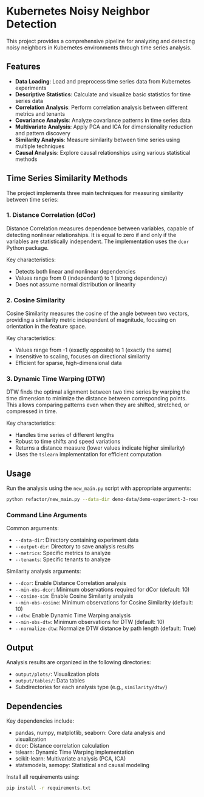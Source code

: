 # Kubernetes Noisy Neighbor Detection

This project provides a comprehensive pipeline for analyzing and detecting noisy neighbors in Kubernetes environments through time series analysis.

## Features

- **Data Loading**: Load and preprocess time series data from Kubernetes experiments
- **Descriptive Statistics**: Calculate and visualize basic statistics for time series data
- **Correlation Analysis**: Perform correlation analysis between different metrics and tenants
- **Covariance Analysis**: Analyze covariance patterns in time series data
- **Multivariate Analysis**: Apply PCA and ICA for dimensionality reduction and pattern discovery
- **Similarity Analysis**: Measure similarity between time series using multiple techniques
- **Causal Analysis**: Explore causal relationships using various statistical methods

## Time Series Similarity Methods

The project implements three main techniques for measuring similarity between time series:

### 1. Distance Correlation (dCor)

Distance Correlation measures dependence between variables, capable of detecting nonlinear relationships. It is equal to zero if and only if the variables are statistically independent. The implementation uses the `dcor` Python package.

Key characteristics:
- Detects both linear and nonlinear dependencies
- Values range from 0 (independent) to 1 (strong dependency)
- Does not assume normal distribution or linearity

### 2. Cosine Similarity

Cosine Similarity measures the cosine of the angle between two vectors, providing a similarity metric independent of magnitude, focusing on orientation in the feature space.

Key characteristics:
- Values range from -1 (exactly opposite) to 1 (exactly the same)
- Insensitive to scaling, focuses on directional similarity
- Efficient for sparse, high-dimensional data

### 3. Dynamic Time Warping (DTW)

DTW finds the optimal alignment between two time series by warping the time dimension to minimize the distance between corresponding points. This allows comparing patterns even when they are shifted, stretched, or compressed in time.

Key characteristics:
- Handles time series of different lengths
- Robust to time shifts and speed variations
- Returns a distance measure (lower values indicate higher similarity)
- Uses the `tslearn` implementation for efficient computation

## Usage

Run the analysis using the `new_main.py` script with appropriate arguments:

```bash
python refactor/new_main.py --data-dir demo-data/demo-experiment-3-rounds --dtw --cosine-sim --dcor
```

### Command Line Arguments

Common arguments:
- `--data-dir`: Directory containing experiment data
- `--output-dir`: Directory to save analysis results
- `--metrics`: Specific metrics to analyze
- `--tenants`: Specific tenants to analyze

Similarity analysis arguments:
- `--dcor`: Enable Distance Correlation analysis
- `--min-obs-dcor`: Minimum observations required for dCor (default: 10)
- `--cosine-sim`: Enable Cosine Similarity analysis
- `--min-obs-cosine`: Minimum observations for Cosine Similarity (default: 10)
- `--dtw`: Enable Dynamic Time Warping analysis
- `--min-obs-dtw`: Minimum observations for DTW (default: 10)
- `--normalize-dtw`: Normalize DTW distance by path length (default: True)

## Output

Analysis results are organized in the following directories:
- `output/plots/`: Visualization plots
- `output/tables/`: Data tables
- Subdirectories for each analysis type (e.g., `similarity/dtw/`)

## Dependencies

Key dependencies include:
- pandas, numpy, matplotlib, seaborn: Core data analysis and visualization
- dcor: Distance correlation calculation
- tslearn: Dynamic Time Warping implementation
- scikit-learn: Multivariate analysis (PCA, ICA)
- statsmodels, semopy: Statistical and causal modeling

Install all requirements using:
```bash
pip install -r requirements.txt
```

